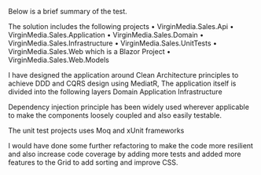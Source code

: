 Below is a brief summary of the test.

The solution includes the following projects
•	VirginMedia.Sales.Api
•	VirginMedia.Sales.Application
•	VirginMedia.Sales.Domain
•	VirginMedia.Sales.Infrastructure
•	VirginMedia.Sales.UnitTests
•	VirginMedia.Sales.Web which is a Blazor Project
•	VirginMedia.Sales.Web.Models

I have designed the application around Clean Architecture principles to achieve DDD and CQRS design using MediatR, The application itself is divided into the following layers
  Domain
  Application
  Infrastructure

Dependency injection principle has been widely used wherever applicable to make the components loosely coupled and also easily testable.

The unit test projects uses Moq and xUnit frameworks

I would have done some further refactoring to make the code more resilient and also increase code coverage by adding more tests and added more features to the Grid to add sorting and improve CSS.
